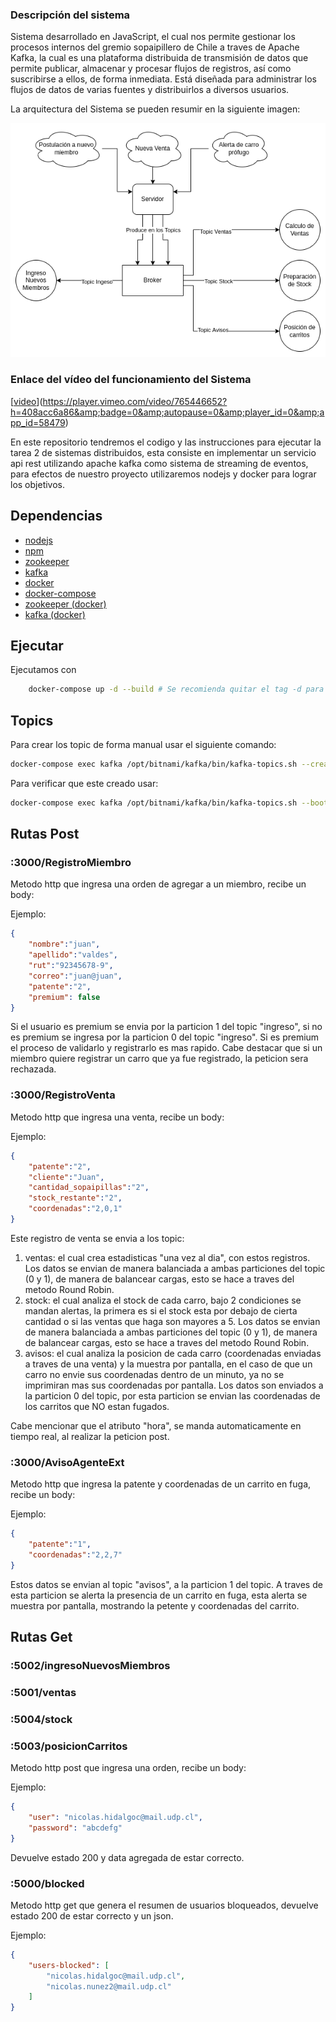 
### Descripción del sistema

Sistema desarrollado en JavaScript, el cual nos permite gestionar los procesos internos del gremio sopaipillero de Chile a traves de Apache Kafka, la cual es una plataforma distribuida de transmisión de datos que permite publicar, almacenar y procesar flujos de registros, así como suscribirse a ellos, de forma inmediata. Está diseñada para administrar los flujos de datos de varias fuentes y distribuirlos a diversos usuarios.

La arquitectura del Sistema se pueden resumir en la siguiente imagen:

![Img](images/arq.png)

### Enlace del vídeo del funcionamiento del Sistema

[[video](images/vimeo.png)](https://player.vimeo.com/video/765446652?h=408acc6a86&amp;badge=0&amp;autopause=0&amp;player_id=0&amp;app_id=58479)

En este repositorio tendremos el codigo y las instrucciones para ejecutar la tarea 2 de sistemas distribuidos, esta consiste en implementar un servicio api rest utilizando apache kafka como sistema de streaming de eventos, para efectos de nuestro proyecto utilizaremos nodejs y docker para lograr los objetivos.

## Dependencias

- [nodejs](https://nodejs.org/es/download/package-manager/)
- [npm](https://docs.npmjs.com/downloading-and-installing-node-js-and-npm)
- [zookeeper](https://zookeeper.apache.org/releases.html)
- [kafka](https://kafka.apache.org/downloads)
- [docker](https://docs.docker.com/engine/install/)
- [docker-compose](https://docs.docker.com/compose/install/)
- [zookeeper (docker)](https://hub.docker.com/r/bitnami/zookeeper)
- [kafka (docker)](https://hub.docker.com/r/bitnami/kafka)


## Ejecutar

Ejecutamos con

```sh
    docker-compose up -d --build # Se recomienda quitar el tag -d para ver los logs y el --build si no se desea rebuilder.
```

## Topics

Para crear los topic de forma manual usar el siguiente comando:

```sh
docker-compose exec kafka /opt/bitnami/kafka/bin/kafka-topics.sh --create --bootstrap-server localhost:9092 --replication-factor 1 --partitions 1 --config retention.ms=259200000 --topic auth
```

Para verificar que este creado usar:

```sh
docker-compose exec kafka /opt/bitnami/kafka/bin/kafka-topics.sh --bootstrap-server localhost:9092 --list
```

## Rutas Post

### :3000/RegistroMiembro
Metodo http que ingresa una orden de agregar a un miembro, recibe un body:

Ejemplo:

```json
{
    "nombre":"juan", 
    "apellido":"valdes",
    "rut":"92345678-9",
    "correo":"juan@juan",
    "patente":"2",
    "premium": false
}
```
Si el usuario es premium se envia por la particion 1 del topic "ingreso", si no es premium se ingresa por la particion 0 del topic "ingreso". Si es premium el proceso de validarlo y registrarlo es mas rapido. Cabe destacar que si un miembro quiere registrar un carro que ya fue registrado, la peticion sera rechazada.

### :3000/RegistroVenta
Metodo http que ingresa una venta, recibe un body:

Ejemplo:

```json
{   
    "patente":"2",
    "cliente":"Juan", 
    "cantidad_sopaipillas":"2",
    "stock_restante":"2",
    "coordenadas":"2,0,1" 
}
```
Este registro de venta se envia a los topic:
1. ventas: el cual crea estadisticas "una vez al dia", con estos registros. Los datos se envian de manera balanciada a ambas particiones del topic (0 y 1), de manera de balancear cargas, esto se hace a traves del metodo Round Robin.
2. stock: el cual analiza el stock de cada carro, bajo 2 condiciones se mandan alertas, la primera es si el stock esta por debajo de cierta cantidad o si las ventas que haga son mayores a 5. Los datos se envian de manera balanciada a ambas particiones del topic (0 y 1), de manera de balancear cargas, esto se hace a traves del metodo Round Robin.
3. avisos: el cual analiza la posicion de cada carro (coordenadas enviadas a traves de una venta) y la muestra por pantalla, en el caso de que un carro no envie sus coordenadas dentro de un minuto, ya no se imprimiran mas sus coordenadas por pantalla. Los datos son enviados a la particion 0 del topic, por esta particion se envian las coordenadas de los carritos que NO estan fugados.

Cabe mencionar que el atributo "hora", se manda automaticamente en tiempo real, al realizar la peticion post.

### :3000/AvisoAgenteExt
Metodo http que ingresa la patente y coordenadas de un carrito en fuga, recibe un body:

Ejemplo:

```json
{   
    "patente":"1",
    "coordenadas":"2,2,7" 
}
```
Estos datos se envian al topic "avisos", a la particion 1 del topic. A traves de esta particion se alerta la presencia de un carrito en fuga, esta alerta se muestra por pantalla, mostrando la petente y coordenadas del carrito. 

## Rutas Get

### :5002/ingresoNuevosMiembros

### :5001/ventas
### :5004/stock
### :5003/posicionCarritos

Metodo http post que ingresa una orden, recibe un body:

Ejemplo:

```json
{
	"user": "nicolas.hidalgoc@mail.udp.cl",
	"password": "abcdefg"
}
```

Devuelve estado 200 y data agregada de estar correcto.

### :5000/blocked

Metodo http get que genera el resumen de usuarios bloqueados, devuelve estado 200 de estar correcto y un json.

Ejemplo:

```json
{
	"users-blocked": [
		"nicolas.hidalgoc@mail.udp.cl",
        "nicolas.nunez2@mail.udp.cl"
	]
}
```
